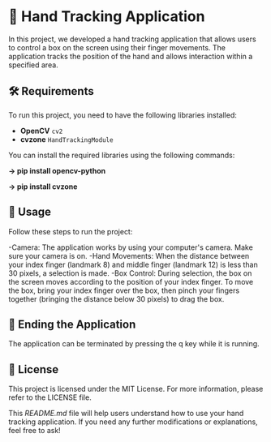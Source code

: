 # 👋 **Hand Tracking Application**

In this project, we developed a hand tracking application that allows users to control a box on the screen using their finger movements. The application tracks the position of the hand and allows interaction within a specified area.

## **🛠️ Requirements**

To run this project, you need to have the following libraries installed:

- **OpenCV** `cv2`
- **cvzone** `HandTrackingModule`

You can install the required libraries using the following commands:


**-> pip install opencv-python**

**-> pip install cvzone**


## **🚀 Usage**
Follow these steps to run the project:

-Camera: The application works by using your computer's camera. Make sure your camera is on.
-Hand Movements: When the distance between your index finger (landmark 8) and middle finger (landmark 12) is less than 30 pixels, a selection is made.
-Box Control: During selection, the box on the screen moves according to the position of your index finger. To move the box, bring your index finger over the box, then pinch your fingers together (bringing the distance below 30 pixels) to drag the box.

## **🔧 Ending the Application**
The application can be terminated by pressing the q key while it is running.

## **📄 License**
This project is licensed under the MIT License. For more information, please refer to the LICENSE file.


This *README.md* file will help users understand how to use your hand tracking application. If you need any further modifications or explanations, feel free to ask!

